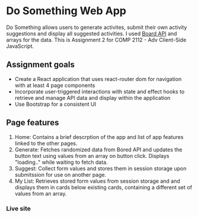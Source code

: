 # Do Something Web App

Do Something allows users to generate activites, submit their own activity suggestions and display all suggested activities. I used <a href="https://boredapi.com/">Board API</a> and arrays for the data.
This is Assignment 2 for COMP 2112 - Adv Client-Side JavaScript.

## Assignment goals

- Create a React application that uses react-router dom for navigation with at least 4 page components
- Incorporate user-triggered interactions with state and effect hooks to retrieve and manage API data and display within the application
- Use Bootstrap for a consistent UI

## Page features

1. Home: Contains a brief descrption of the app and list of app features linked to the other pages.
2. Generate: Fetches randomized data from Bored API and updates the button text using values from an array on button click. Displays "loading.." while waiting to fetch data.
3. Suggest: Collect form values and stores them in session storage upon submitssion for use on another page.
4. My List: Retrieves stored form values from session storage and and displays them in cards below existing cards, containing a different set of values from an array.

### Live site
